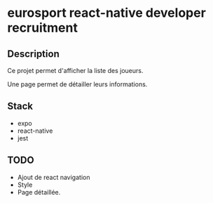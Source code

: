 # eurosport react-native developer recruitment

## Description
Ce projet permet d'afficher la liste des joueurs.

Une page permet de détailler leurs informations.

## Stack
* expo 
* react-native 
* jest 

## TODO
* Ajout de react navigation
* Style
* Page détaillée.
